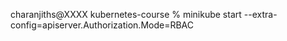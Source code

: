charanjiths@XXXX kubernetes-course % minikube start --extra-config=apiserver.Authorization.Mode=RBAC